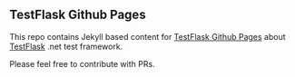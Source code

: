 ## TestFlask Github Pages ##

This repo contains Jekyll based content for [TestFlask Github Pages](https://testflask.github.io) about [TestFlask](https://github.com/FatihSahin/test-flask) .net test framework.

Please feel free to contribute with PRs.
